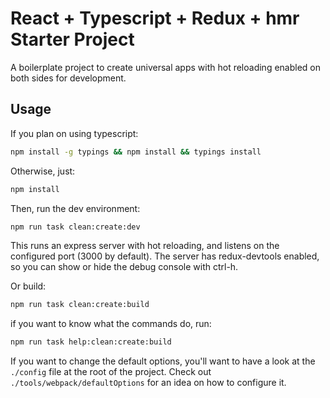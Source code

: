 # React + Typescript + Redux + hmr Starter Project

A boilerplate project to create universal apps with hot reloading enabled on both sides for development.


## Usage

If you plan on using typescript:

```sh
npm install -g typings && npm install && typings install
```

Otherwise, just:
```sh
npm install
```

Then, run the dev environment:

```sh
npm run task clean:create:dev
```
This runs an express server with hot reloading, and listens on the configured port (3000 by default).
The server has redux-devtools enabled, so you can show or hide the debug console with ctrl-h.

Or build:
```sh
npm run task clean:create:build
```
if you want to know what the commands do, run:
```sh
npm run task help:clean:create:build
```

If you want to change the default options, you'll want to have a look at the `./config` file at the root of the project. Check out `./tools/webpack/defaultOptions` for an idea on how to configure it.  